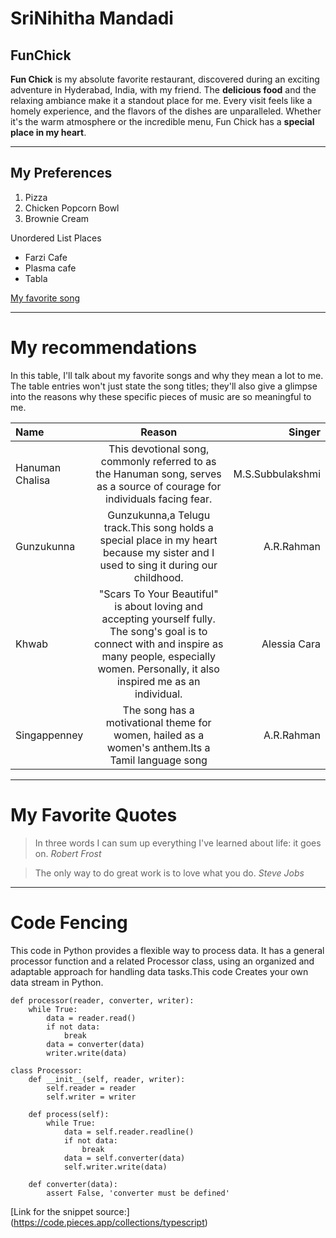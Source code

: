 # SriNihitha Mandadi
## FunChick
**Fun Chick** is my absolute favorite restaurant, discovered during an exciting adventure in Hyderabad, India, with my friend. The **delicious food** and the relaxing ambiance make it a standout place for me. Every visit feels like a homely experience, and the flavors of the dishes are unparalleled. Whether it's the warm atmosphere or the incredible menu, Fun Chick has a **special place in my heart**.

---
## My Preferences

1. Pizza
2. Chicken Popcorn Bowl
3. Brownie Cream

Unordered List Places

- Farzi Cafe
- Plasma cafe
- Tabla 

[My favorite song](MyMedia.md)

---

# My recommendations

In this table, I'll talk about my favorite songs and why they mean a lot to me. The table entries won't just state the song titles; they'll also give a glimpse into the reasons why these specific pieces of music are so meaningful to me.

|Name|Reason|Singer|
|:---|:---:|---:|
|Hanuman Chalisa|This devotional song, commonly referred to as the Hanuman song, serves as a source of courage for individuals facing fear.|M.S.Subbulakshmi|
|Gunzukunna|Gunzukunna,a Telugu track.This song holds a special place in my heart because my sister and I used to sing it during our childhood.|A.R.Rahman|
|Khwab|"Scars To Your Beautiful" is about loving and accepting yourself fully. The song's goal is to connect with and inspire as many people, especially women. Personally, it also inspired me as an individual.|Alessia Cara|
|Singappenney|The song has a motivational theme for women, hailed as a women's anthem.Its a  Tamil language song|A.R.Rahman|
---

# My Favorite Quotes

>In three words I can sum up everything I've learned about life: it goes on.
> *Robert Frost*

> The only way to do great work is to love what you do.
> *Steve Jobs*

---
# Code Fencing

This code in Python provides a flexible way to process data. It has a general processor function and a related Processor class, using an organized and adaptable approach for handling data tasks.This code Creates your own data stream in Python.

```
def processor(reader, converter, writer):
    while True:
        data = reader.read()
        if not data:
            break
        data = converter(data)
        writer.write(data)

class Processor:
    def __init__(self, reader, writer):
        self.reader = reader
        self.writer = writer

    def process(self):
        while True:
            data = self.reader.readline()
            if not data:
                break
            data = self.converter(data)
            self.writer.write(data)

    def converter(data):
        assert False, 'converter must be defined'

```
[Link for the snippet source:]
 (https://code.pieces.app/collections/typescript)

